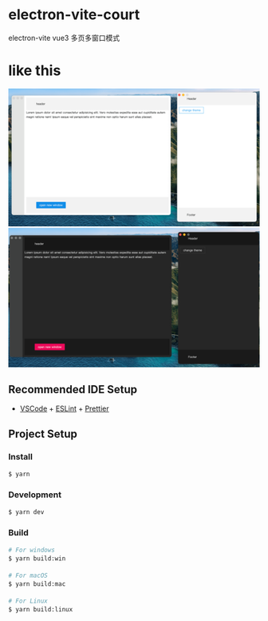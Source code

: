 # electron-vite-court

electron-vite vue3 多页多窗口模式

# like this

![白天主题 light-theme](https://github.com/nick2834/electron-vite-multi/blob/master/temp/light-theme.png)
![夜晚主题 dark-theme](https://github.com/nick2834/electron-vite-multi/blob/master/temp/dark-theme.png)

## Recommended IDE Setup

- [VSCode](https://code.visualstudio.com/) + [ESLint](https://marketplace.visualstudio.com/items?itemName=dbaeumer.vscode-eslint) + [Prettier](https://marketplace.visualstudio.com/items?itemName=esbenp.prettier-vscode)

## Project Setup

### Install

```bash
$ yarn
```

### Development

```bash
$ yarn dev
```

### Build

```bash
# For windows
$ yarn build:win

# For macOS
$ yarn build:mac

# For Linux
$ yarn build:linux
```
